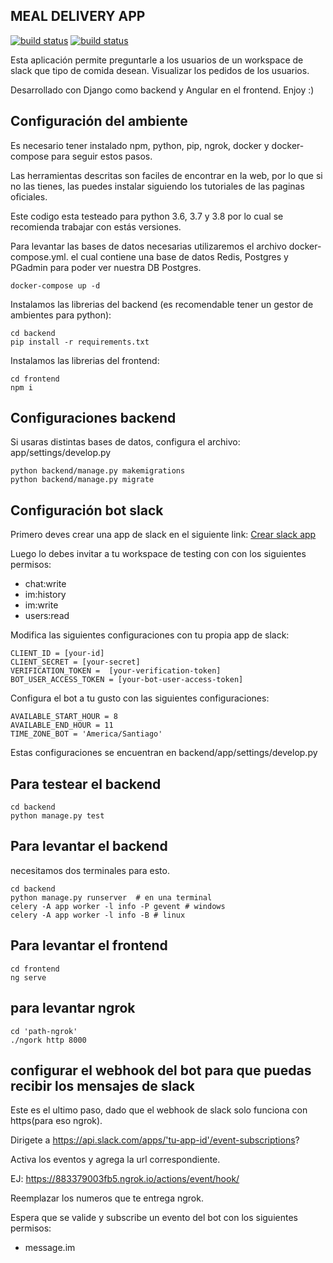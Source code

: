## MEAL DELIVERY APP

[![build status](https://github.com/josseed/backend-test-zuniga/workflows/Django-CI/badge.svg)](https://github.com/josseed/backend-test-zuniga/actions) [![build status](https://github.com/josseed/backend-test-zuniga/workflows/Angular-CI/badge.svg)](https://github.com/josseed/backend-test-zuniga/actions)

Esta aplicación permite preguntarle a los usuarios de un workspace de slack que tipo de comida desean.
Visualizar los pedidos de los usuarios.

Desarrollado con Django como backend y Angular en el frontend. Enjoy :)

## Configuración del ambiente ##
Es necesario tener instalado npm, python, pip, ngrok, docker y docker-compose para seguir estos pasos.

Las herramientas descritas son faciles de encontrar en la web, por lo que si no las tienes, las puedes instalar siguiendo los tutoriales de las paginas oficiales.

Este codigo esta testeado para python 3.6, 3.7 y 3.8 por lo cual se recomienda trabajar con estás versiones.

Para levantar las bases de datos necesarias utilizaremos el archivo docker-compose.yml.
el cual contiene una base de datos Redis, Postgres y PGadmin para poder ver nuestra DB Postgres.
```
docker-compose up -d
```

Instalamos las librerias del backend (es recomendable tener un gestor de ambientes para python):

```
cd backend
pip install -r requirements.txt
```

Instalamos las librerias del frontend:

```
cd frontend
npm i
```


## Configuraciones backend ##
Si usaras distintas bases de datos, configura el archivo:
app/settings/develop.py

```
python backend/manage.py makemigrations
python backend/manage.py migrate
```

## Configuración bot slack ##
Primero deves crear una app de slack en el siguiente link: [Crear slack app](https://api.slack.com/apps?new_app=1)

Luego lo debes invitar a tu workspace de testing con con los siguientes permisos:
* chat:write
* im:history
* im:write
* users:read


Modifica las siguientes configuraciones con tu propia app de slack:
```
CLIENT_ID = [your-id]
CLIENT_SECRET = [your-secret]
VERIFICATION_TOKEN =  [your-verification-token]
BOT_USER_ACCESS_TOKEN = [your-bot-user-access-token]
```

Configura el bot a tu gusto con las siguientes configuraciones:

```
AVAILABLE_START_HOUR = 8
AVAILABLE_END_HOUR = 11
TIME_ZONE_BOT = 'America/Santiago'
```
Estas configuraciones se encuentran en backend/app/settings/develop.py

## Para testear el backend ##
```
cd backend
python manage.py test
```

## Para levantar el backend ##
necesitamos dos terminales para esto.
```
cd backend
python manage.py runserver  # en una terminal
celery -A app worker -l info -P gevent # windows
celery -A app worker -l info -B # linux
```

## Para levantar el frontend ##
```
cd frontend
ng serve
```

## para levantar ngrok ##

```
cd 'path-ngrok'
./ngork http 8000
```

## configurar el webhook del bot para que puedas recibir los mensajes de slack ##

Este es el ultimo paso, dado que el webhook de slack solo funciona con https(para eso ngrok).

Dirigete a https://api.slack.com/apps/'tu-app-id'/event-subscriptions?

Activa los eventos y agrega la url correspondiente. 

EJ: https://883379003fb5.ngrok.io/actions/event/hook/

Reemplazar los numeros que te entrega ngrok.

Espera que se valide y subscribe un evento del bot con los siguientes permisos:
* message.im


